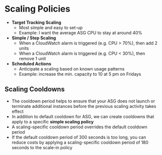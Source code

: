 # Scaling Policies

* **Target Tracking Scaling**
  * Most simple and easy to set-up
  * Example: I want the average ASG CPU to stay at around 40%
* **Simple / Step Scaling**
  * When a CloudWatch alarm is triggered (e.g. CPU > 70%), then add 2 units
  * When a CloudWatch alarm is triggered (e.g. CPU < 30%), then remove 1 unit
* **Scheduled Actions**
  * Anticipate a scaling based on known usage patterns
  * Example: increase the min. capacity to 10 at 5 pm on Fridays

## Scaling Cooldowns

* The cooldown period helps to ensure that your ASG does not launch or terminate additional instances before the previous scaling activity takes effect
* In addition to default cooldown for ASG, we can create cooldowns that apply to a specific **simple scaling policy**
* A scaling-specific cooldown period overrides the default cooldown period
* If the default cooldown period of 300 seconds is too long, you can reduce costs by applying a scaling-specific cooldown period
of 180 seconds to the scale-in policy
